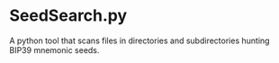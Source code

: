 # SeedSearch.py
A python tool that scans files in directories and subdirectories hunting BIP39 mnemonic seeds.
